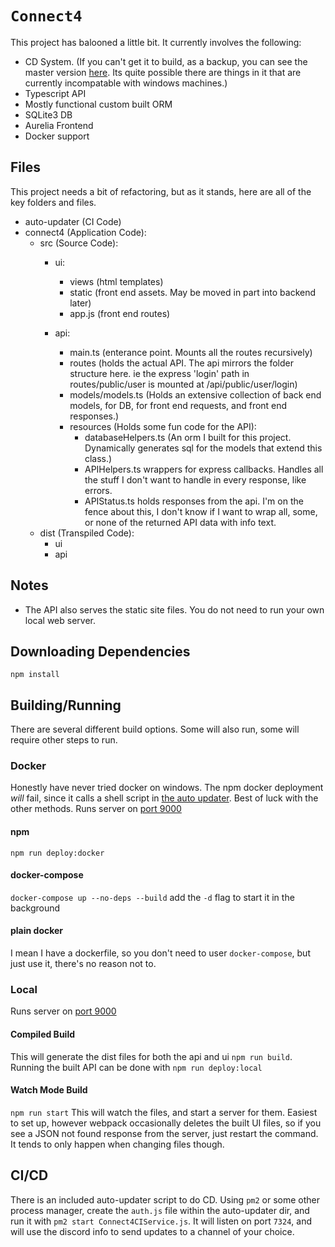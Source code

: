 # `Connect4`

This project has balooned a little bit. It currently involves the following:
- CD System. (If you can't get it to build, as a backup, you can see the master version [here](https://78y43y3ghfo7tyfgh43o74fye7w87fghw7fy.2406.clarkbains.com/). Its quite possible there are things in it that are currently incompatable with windows machines.)
- Typescript API
- Mostly functional custom built ORM
- SQLite3 DB
- Aurelia Frontend
- Docker support


## Files
This project needs a bit of refactoring, but as it stands, here are all of the key folders and files.
- auto-updater (CI Code)
- connect4 (Application Code):
    - src (Source Code):
        - ui:
            - views (html templates)
            - static (front end assets. May be moved in part into backend later)
            - app.js (front end routes)

        - api:
            - main.ts (enterance point. Mounts all the routes recursively)
            - routes (holds the actual API. The api mirrors the folder structure here. ie the express 'login' path in routes/public/user is mounted at /api/public/user/login)
            - models/models.ts (Holds an extensive collection of back end models, for DB, for front end requests, and front end responses.)
            - resources (Holds some fun code for the API):
                - databaseHelpers.ts (An orm I built for this project. Dynamically generates sql for the models that extend this class.)
                - APIHelpers.ts wrappers for express callbacks. Handles all the stuff I don't want to handle in every response, like errors.
                - APIStatus.ts holds responses from the api. I'm on the fence about this, I don't know if I want to wrap all, some, or none of the returned API data with info text. 
    - dist (Transpiled Code):
        - ui
        - api
## Notes
- The API also serves the static site files. You do not need to run your own local web server.

## Downloading Dependencies
`npm install`


## Building/Running
There are several different build options. Some will also run, some will require other steps to run.
### Docker
Honestly have never tried docker on windows. The npm docker deployment *will* fail, since it calls a shell script in [the auto updater](./auto-updater). Best of luck with the other methods. Runs server on [port 9000](http://localhost:9000)
#### npm
`npm run deploy:docker`
#### docker-compose
`docker-compose up --no-deps --build`
add the `-d` flag to start it in the background
#### plain docker
I mean I have a dockerfile, so you don't need to user `docker-compose`, but just use it, there's no reason not to.

### Local
Runs server on [port 9000](http://localhost:9000)
#### Compiled Build
This will generate the dist files for both the api and ui `npm run build`. Running the built API can be done with `npm run deploy:local`
#### Watch Mode Build
`npm run start`
This will watch the files, and start a server for them. Easiest to set up, however webpack occasionally deletes the built UI files, so if you see a JSON not found response from the server, just restart the command. It tends to only happen when changing files though.

## CI/CD
There is an included auto-updater script to do CD. Using `pm2` or some other process manager, create the `auth.js` file within the auto-updater dir, and run it with `pm2 start Connect4CIService.js`.  It will listen on port `7324`, and will use the discord info to send updates to a channel of your choice.